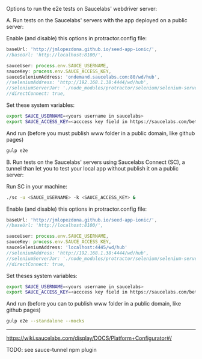 Options to run the e2e tests on Saucelabs' webdriver server:

A. Run tests on the Saucelabs' servers with the app deployed on a public server:

Enable (and disable) this options in protractor.config file:

```javascript
baseUrl: 'http://jmlopezdona.github.io/seed-app-ionic/',
//baseUrl: 'http://localhost:8100/',

sauceUser: process.env.SAUCE_USERNAME,
sauceKey: process.env.SAUCE_ACCESS_KEY,
sauceSeleniumAddress: 'ondemand.saucelabs.com:80/wd/hub',
//seleniumAddress: 'http://192.168.1.38:4444/wd/hub',
//seleniumServerJar: './node_modules/protractor/selenium/selenium-server-standalone-2.48.2.jar',
//directConnect: true,
```

Set these system variables:

```bash
export SAUCE_USERNAME=<yours username in saucelabs>
export SAUCE_ACCESS_KEY=<acccess key field in https://saucelabs.com/beta/user-settings>
```

And run (before you must publish www folder in a public domain, like github pages)

```bash
gulp e2e
```

B. Run tests on the Saucelabs' servers using Saucelabs Connect (SC), a tunnel than let you to test your local app without publish it on a public server:

Run SC in your machine:

```bash
./sc -u <SAUCE_USERNAME> -k <SAUCE_ACCESS_KEY> &

```

Enable (and disable) this options in protractor.config file:

```javascript
baseUrl: 'http://jmlopezdona.github.io/seed-app-ionic/',
//baseUrl: 'http://localhost:8100/',

sauceUser: process.env.SAUCE_USERNAME,
sauceKey: process.env.SAUCE_ACCESS_KEY,
sauceSeleniumAddress: 'localhost:4445/wd/hub'
//seleniumAddress: 'http://192.168.1.38:4444/wd/hub',
//seleniumServerJar: './node_modules/protractor/selenium/selenium-server-standalone-2.48.2.jar',
//directConnect: true,
```

Set theses system variables:

```bash
export SAUCE_USERNAME=<yours username in saucelabs>
export SAUCE_ACCESS_KEY=<acccess key field in https://saucelabs.com/beta/user-settings>
```

And run (before you can to publish www folder in a public domain, like github pages)

```bash
gulp e2e --standalone --mocks
```

---

https://wiki.saucelabs.com/display/DOCS/Platform+Configurator#/

TODO: see sauce-tunnel npm plugin
